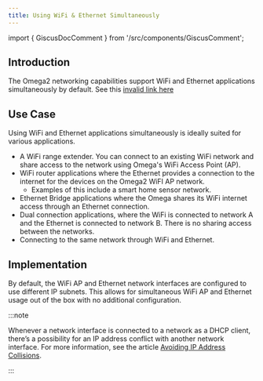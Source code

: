 ```yaml
---
title: Using WiFi & Ethernet Simultaneously
---
```


import { GiscusDocComment } from '/src/components/GiscusComment';

## Introduction

The Omega2 networking capabilities support WiFi and Ethernet applications simultaneously by default.
See this [invalid link here](../invalid.md)

## Use Case

Using WiFi and Ethernet applications simultaneously is ideally suited for various applications.

- A WiFi range extender. You can connect to an existing WiFi network and share access to the network using Omega's WiFi Access Point (AP).
- WiFi router applications where the Ethernet provides a connection to the internet for the devices on the Omega2 WiFI AP network.
  - Examples of this include a smart home sensor network.
- Ethernet Bridge applications where the Omega shares its WiFi internet access through an Ethernet connection.
- Dual connection applications, where the WiFi is connected to network A and the Ethernet is connected to network B. There is no sharing access between the networks.  
- Connecting to the same network through WiFi and Ethernet.

## Implementation

By default, the WiFi AP and Ethernet network interfaces are configured to use different IP subnets. This allows for simultaneous WiFi AP and Ethernet usage out of the box with no additional configuration.

:::note

Whenever a network interface is connected to a network as a DHCP client, there’s a possibility for an IP address conflict with another network interface. For more information, see the article [Avoiding IP Address Collisions](./ip-address-collisions). 

:::

<GiscusDocComment />